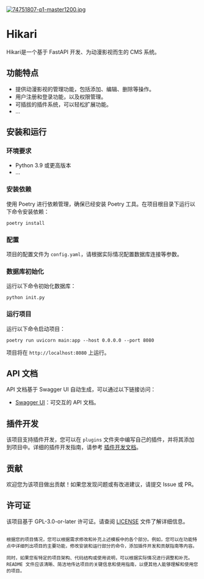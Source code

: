 [![74751807-p1-master1200.jpg](https://i.postimg.cc/jd3dt1cT/74751807-p1-master1200.jpg)](https://postimg.cc/LnfMVNGQ)
# Hikari

Hikari是一个基于 FastAPI 开发、为动漫影视而生的 CMS 系统。

## 功能特点

- 提供动漫影视的管理功能，包括添加、编辑、删除等操作。
- 用户注册和登录功能，以及权限管理。
- 可插拔的插件系统，可以轻松扩展功能。
- ...

## 安装和运行

### 环境要求

- Python 3.9 或更高版本
- ...

### 安装依赖

使用 Poetry 进行依赖管理，确保已经安装 Poetry 工具。在项目根目录下运行以下命令安装依赖：

```shell
poetry install
```

### 配置

项目的配置文件为 `config.yaml`，请根据实际情况配置数据库连接等参数。

### 数据库初始化

运行以下命令初始化数据库：

```shell
python init.py
```

### 运行项目

运行以下命令启动项目：

```shell
poetry run uvicorn main:app --host 0.0.0.0 --port 8080
```

项目将在 `http://localhost:8080` 上运行。

## API 文档

API 文档基于 Swagger UI 自动生成，可以通过以下链接访问：

- [Swagger UI](http://localhost:8080/docs)：可交互的 API 文档。

## 插件开发

该项目支持插件开发，您可以在 `plugins` 文件夹中编写自己的插件，并将其添加到项目中。详细的插件开发指南，请参考 [插件开发文档](plugins/readme.md)。

## 贡献

欢迎您为该项目做出贡献！如果您发现问题或有改进建议，请提交 Issue 或 PR。

## 许可证

该项目基于 GPL-3.0-or-later 许可证。请查阅 [LICENSE](LICENSE) 文件了解详细信息。
```

根据您的项目情况，您可以根据需求修改和补充上述模板中的各个部分。例如，您可以在功能特点中详细列出项目的主要功能，修改安装和运行部分的命令，添加插件开发和贡献指南等内容。

同时，如果您有特定的项目架构、代码结构或使用说明，可以根据实际情况进行调整和补充。README 文件应该清晰、简洁地传达项目的关键信息和使用指南，以便其他人能够理解和使用您的项目。
